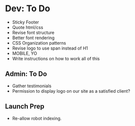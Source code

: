 # Dev: To Do

* Sticky Footer
* Quote html/css
* Revise font structure
* Better font rendering
* CSS Organization patterns
* Revise logo to use span instead of H1
* MOBILE, YO
* Write instructions on how to work all of this

## Admin: To Do

* Gather testimonials
* Permission to display logo on our site as a satisfied client?


## Launch Prep
* Re-allow robot indexing.